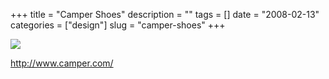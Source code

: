 +++
title = "Camper Shoes"
description = ""
tags = []
date = "2008-02-13"
categories = ["design"]
slug = "camper-shoes"
+++


 

  <div id="screens-thumbs" class="clearfix">
    <div class="txt-center" id="design-submission"><a href="http://www.camper.com/"><img id='bluga-thumbnail-941' class='bluga-thumbnail large' src='//media.konigi.com/bluga/
wt47f279e393042_0.jpg'/></a></div>  
  </div>   
<p><a href="http://www.camper.com/">http://www.camper.com/</a></p>





